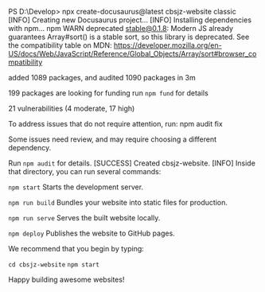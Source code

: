 PS D:\Develop> npx create-docusaurus@latest cbsjz-website classic
[INFO] Creating new Docusaurus project...
[INFO] Installing dependencies with npm...
npm WARN deprecated stable@0.1.8: Modern JS already guarantees Array#sort() is a stable sort, so this library is deprecated. See the compatibility table on MDN: https://developer.mozilla.org/en-US/docs/Web/JavaScript/Reference/Global_Objects/Array/sort#browser_compatibility

added 1089 packages, and audited 1090 packages in 3m

199 packages are looking for funding
  run `npm fund` for details

21 vulnerabilities (4 moderate, 17 high)

To address issues that do not require attention, run:
  npm audit fix

Some issues need review, and may require choosing
a different dependency.

Run `npm audit` for details.
[SUCCESS] Created cbsjz-website.
[INFO] Inside that directory, you can run several commands:

  `npm start`
    Starts the development server.

  `npm run build`
    Bundles your website into static files for production.

  `npm run serve`
    Serves the built website locally.

  `npm deploy`
    Publishes the website to GitHub pages.

We recommend that you begin by typing:

  `cd cbsjz-website`
  `npm start`

Happy building awesome websites!